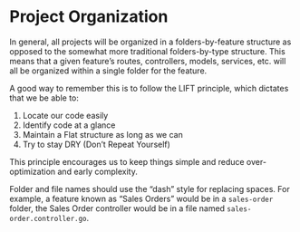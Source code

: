 # Project Organization

In general, all projects will be organized in a folders-by-feature structure as opposed to the somewhat more traditional folders-by-type structure. This means that a given feature’s routes, controllers, models, services, etc. will all be organized within a single folder for the feature.

A good way to remember this is to follow the LIFT principle, which dictates that we be able to:
1. Locate our code easily
1. Identify code at a glance
1. Maintain a Flat structure as long as we can
1. Try to stay DRY (Don’t Repeat Yourself)

This principle encourages us to keep things simple and reduce over-optimization and early complexity.

Folder and file names should use the “dash” style for replacing spaces. For example, a feature known as “Sales Orders” would be in a `sales-order` folder, the Sales Order controller would be in a file named `sales-order.controller.go`.
